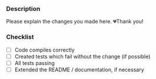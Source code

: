 ### Description

Please explain the changes you made here. 💔Thank you!

### Checklist

- [ ] Code compiles correctly
- [ ] Created tests which fail without the change (if possible)
- [ ] All tests passing
- [ ] Extended the README / documentation, if necessary
